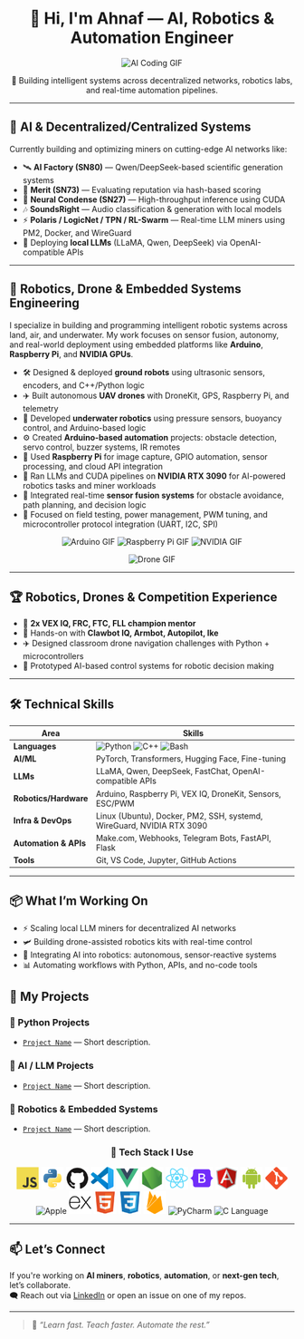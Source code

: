 <h1 align="center">👋 Hi, I'm Ahnaf — AI, Robotics & Automation Engineer</h1>

<p align="center">
  <img src="https://github.com/abhisheknaiidu/abhisheknaiidu/raw/master/code.gif" width="300" alt="AI Coding GIF"/>
</p>

<p align="center">
  🧠 Building intelligent systems across decentralized networks, robotics labs, and real-time automation pipelines.
</p>

---

## 🧠 AI & Decentralized/Centralized Systems

Currently building and optimizing miners on cutting-edge AI networks like:

- 🛰️ **AI Factory (SN80)** — Qwen/DeepSeek-based scientific generation systems  
- 🔐 **Merit (SN73)** — Evaluating reputation via hash-based scoring  
- 🧠 **Neural Condense (SN27)** — High-throughput inference using CUDA  
- 🎶 **SoundsRight** — Audio classification & generation with local models  
- ⚡ **Polaris / LogicNet / TPN / RL-Swarm** — Real-time LLM miners using PM2, Docker, and WireGuard  
- 🧪 Deploying **local LLMs** (LLaMA, Qwen, DeepSeek) via OpenAI-compatible APIs


---

## 🤖 Robotics, Drone & Embedded Systems Engineering

I specialize in building and programming intelligent robotic systems across land, air, and underwater. My work focuses on sensor fusion, autonomy, and real-world deployment using embedded platforms like **Arduino**, **Raspberry Pi**, and **NVIDIA GPUs**.

- 🛠️ Designed & deployed **ground robots** using ultrasonic sensors, encoders, and C++/Python logic  
- ✈️ Built autonomous **UAV drones** with DroneKit, GPS, Raspberry Pi, and telemetry  
- 🌊 Developed **underwater robotics** using pressure sensors, buoyancy control, and Arduino-based logic  
- ⚙️ Created **Arduino-based automation** projects: obstacle detection, servo control, buzzer systems, IR remotes  
- 🍓 Used **Raspberry Pi** for image capture, GPIO automation, sensor processing, and cloud API integration  
- 🔋 Ran LLMs and CUDA pipelines on **NVIDIA RTX 3090** for AI-powered robotics tasks and miner workloads  
- 🤖 Integrated real-time **sensor fusion systems** for obstacle avoidance, path planning, and decision logic  
- 🧪 Focused on field testing, power management, PWM tuning, and microcontroller protocol integration (UART, I2C, SPI)

<p align="center">
  <img src="https://makeabilitylab.github.io/physcomp/arduino/assets/movies/Arduino_LEDOn_5VFixed_USBPower.gif" width="180" alt="Arduino GIF" />
  <img src="https://opencv.org/wp-content/uploads/2025/03/Raspberry-Pi-with-OpenCV-raspberry-pi.gif" width="250" alt="Raspberry Pi GIF" />
  <img src="https://cdn.dribbble.com/userupload/23417871/file/original-639473334265174254dcaad933fdf0e8.gif" width="220" alt="NVIDIA GIF" />
</p>


<p align="center">
  <img src="https://do.martianis.com/web/uploads/vehicle/Z32QdY_W3fIQtPVZoqrdQ_w3GufRsrTl.gif" width="280" alt="Drone GIF" />
</p>


---

## 🏆 Robotics, Drones & Competition Experience

- 🏅 **2x VEX IQ, FRC, FTC, FLL champion mentor**  
- 🔧 Hands-on with **Clawbot IQ, Armbot, Autopilot, Ike**  
- ✈️ Designed classroom drone navigation challenges with Python + microcontrollers  
- 🧩 Prototyped AI-based control systems for robotic decision making  

---

## 🛠️ Technical Skills

| Area                   | Skills |
|------------------------|--------|
| **Languages**          | ![Python](https://img.shields.io/badge/-Python-3776AB?logo=python&logoColor=white) ![C++](https://img.shields.io/badge/-C++-00599C?logo=c%2B%2B&logoColor=white) ![Bash](https://img.shields.io/badge/-Bash-4EAA25?logo=gnubash&logoColor=white) |
| **AI/ML**              | PyTorch, Transformers, Hugging Face, Fine-tuning |
| **LLMs**               | LLaMA, Qwen, DeepSeek, FastChat, OpenAI-compatible APIs |
| **Robotics/Hardware**  | Arduino, Raspberry Pi, VEX IQ, DroneKit, Sensors, ESC/PWM |
| **Infra & DevOps**     | Linux (Ubuntu), Docker, PM2, SSH, systemd, WireGuard, NVIDIA RTX 3090 |
| **Automation & APIs**  | Make.com, Webhooks, Telegram Bots, FastAPI, Flask |
| **Tools**              | Git, VS Code, Jupyter, GitHub Actions |

---

## 📦 What I’m Working On

- ⚡ Scaling local LLM miners for decentralized AI networks  
- 🛩️ Building drone-assisted robotics kits with real-time control  
- 🤖 Integrating AI into robotics: autonomous, sensor-reactive systems  
- 📊 Automating workflows with Python, APIs, and no-code tools

## 🧩 My Projects

### 🐍 Python Projects
- [`Project Name`](link) — Short description.

### 🤖 AI / LLM Projects
- [`Project Name`](link) — Short description.

### 🔧 Robotics & Embedded Systems
- [`Project Name`](link) — Short description.


<h3 align="center">🚀 Tech Stack I Use</h3>

<p align="center">
  <img src="https://raw.githubusercontent.com/devicons/devicon/master/icons/javascript/javascript-original.svg" alt="JS" width="40" />
  <img src="https://raw.githubusercontent.com/devicons/devicon/master/icons/python/python-original.svg" alt="Python" width="40" />
  <img src="https://raw.githubusercontent.com/devicons/devicon/master/icons/github/github-original.svg" alt="GitHub" width="40" />
  <img src="https://raw.githubusercontent.com/devicons/devicon/master/icons/vscode/vscode-original.svg" alt="VSCode" width="40" />
  <img src="https://raw.githubusercontent.com/devicons/devicon/master/icons/vuejs/vuejs-original.svg" alt="Vue" width="40" />
  <img src="https://raw.githubusercontent.com/devicons/devicon/master/icons/nodejs/nodejs-original.svg" alt="Node.js" width="40" />
  <img src="https://raw.githubusercontent.com/devicons/devicon/master/icons/react/react-original.svg" alt="React" width="40" />
  <img src="https://raw.githubusercontent.com/devicons/devicon/master/icons/bootstrap/bootstrap-plain.svg" alt="Bootstrap" width="40" />
  <img src="https://raw.githubusercontent.com/devicons/devicon/master/icons/angularjs/angularjs-original.svg" alt="Angular" width="40" />
  <img src="https://raw.githubusercontent.com/devicons/devicon/master/icons/android/android-original.svg" alt="Android" width="40" />
  <img src="https://raw.githubusercontent.com/devicons/devicon/master/icons/git/git-original.svg" alt="Git" width="40" />
  <img src="https://upload.wikimedia.org/wikipedia/commons/f/fa/Apple_logo_black.svg" alt="Apple" width="40" />
  <img src="https://raw.githubusercontent.com/devicons/devicon/master/icons/express/express-original.svg" alt="Express" width="40" />
  <img src="https://raw.githubusercontent.com/devicons/devicon/master/icons/html5/html5-original.svg" alt="HTML5" width="40" />
  <img src="https://raw.githubusercontent.com/devicons/devicon/master/icons/css3/css3-original.svg" alt="CSS3" width="40" />
  <img src="https://raw.githubusercontent.com/devicons/devicon/master/icons/firebase/firebase-plain.svg" alt="Firebase" width="40" />
  <img src="https://upload.wikimedia.org/wikipedia/commons/1/1d/PyCharm_Icon.svg" alt="PyCharm" width="40" />
  <img src="https://upload.wikimedia.org/wikipedia/commons/1/18/C_Programming_Language.svg" alt="C Language" width="40" />
</p>


---

## 📫 Let’s Connect

If you're working on **AI miners**, **robotics**, **automation**, or **next-gen tech**, let’s collaborate.  
🗨️ Reach out via [LinkedIn](https://www.linkedin.com/) or open an issue on one of my repos.

---

> 🔁 *“Learn fast. Teach faster. Automate the rest.”*


